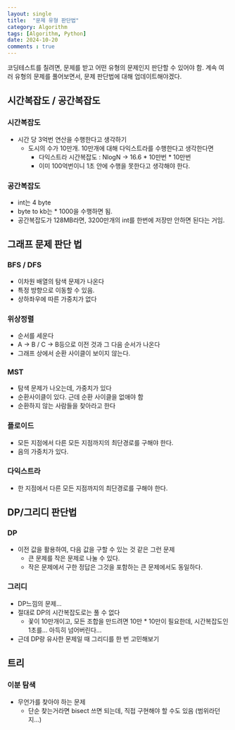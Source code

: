 ```yaml
---
layout: single
title:  "문제 유형 판단법"
category: Algorithm
tags: [Algorithm, Python]
date: 2024-10-20
comments : true
---
```


코딩테스트를 칠려면, 문제를 받고 어떤 유형의 문제인지 판단할 수 있어야 함.
계속 여러 유형의 문제를 풀어보면서, 문제 판단법에 대해 업데이트해야겠다.

## 시간복잡도 / 공간복잡도
### 시간복잡도
* 시간 당 3억번 연산을 수행한다고 생각하기
    * 도시의 수가 10만개. 10만개에 대해 다익스트라를 수행한다고 생각한다면
        * 다익스트라 시간복잡도 : NlogN -> 16.6 * 10만번 * 10만번
        * 이미 100억번이니 1초 안에 수행을 못한다고 생각해야 한다.
### 공간복잡도
* int는 4 byte
* byte to kb는 * 1000을 수행하면 됨.
* 공간복잡도가 128MB라면, 3200만개의 int를 한번에 저장만 안하면 된다는 거임.


## 그래프 문제 판단 법

### BFS / DFS
* 이차원 배열의 탐색 문제가 나온다
* 특정 방향으로 이동할 수 있음.
* 상하좌우에 따른 가중치가 없다

### 위상정렬
* 순서를 세운다
* A -> B / C -> B등으로 이전 것과 그 다음 순서가 나온다
* 그래프 상에서 순환 사이클이 보이지 않는다.

### MST
* 탐색 문제가 나오는데, 가중치가 있다
* 순환사이클이 있다. 근데 순환 사이클을 없애야 함
* 순환하지 않는 사람들을 찾아라고 한다

### 플로이드
* 모든 지점에서 다른 모든 지점까지의 최단경로를 구해야 한다.
* 음의 가중치가 있다.

### 다익스트라
* 한 지점에서 다른 모든 지점까지의 최단경로를 구해야 한다.

## DP/그리디 판단법
### DP
* 이전 값을 활용하여, 다음 값을 구할 수 있는 것 같은 그런 문제
    * 큰 문제를 작은 문제로 나눌 수 있다.
    * 작은 문제에서 구한 정답은 그것을 포함하는 큰 문제에서도 동일하다.

### 그리디
* DP느낌의 문제...
* 절대로 DP의 시간복잡도로는 풀 수 없다
    * 꽃이 10만개이고, 모든 조합을 만드려면 10만 * 10만이 필요한데, 시간복잡도인 1초를... 아득히 넘어버린다...
* 근데 DP랑 유사한 문제일 때 그리디를 한 번 고민해보기

## 트리
### 이분 탐색
* 무언가를 찾아야 하는 문제
    * 단순 찾는거라면 bisect 쓰면 되는데, 직접 구현해야 할 수도 있음 (범위라던지...)
